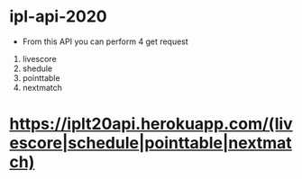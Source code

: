 # ipl-api-2020
  * From this API you can perform 4 get request
  1. livescore
  2. shedule
  3. pointtable
  4. nextmatch

# https://iplt20api.herokuapp.com/(livescore|schedule|pointtable|nextmatch)
  
